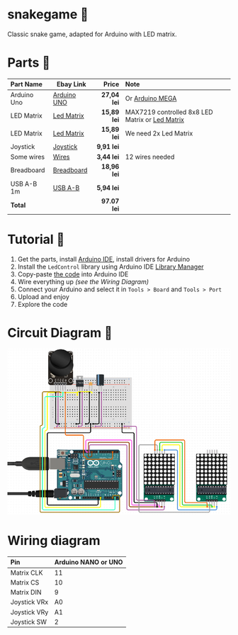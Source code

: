 # snakegame :snake:
Classic snake game, adapted for Arduino with LED matrix.

# Parts :balloon:
Part Name            |       Ebay Link        |         Price | Note
:------------------- | ---------------------- | ------------: | :------------------------------------------------
Arduino Uno          | [Arduino UNO](https://ardushop.ro/ro/home/29-placa-de-dezvoltare-uno-r3.html?search_query=arduino+una&results=208) |  **27,04 lei** | Or [Arduino MEGA](https://ardushop.ro/ro/electronica/71-placa-de-dezvoltare-mega-2560-arduino-compatibil.html?search_query=arduino+mega&results=174)
LED Matrix           | [Led Matrix](https://ardushop.ro/ro/home/409-matrice-led-uri-8x8-circuit-de-control.html?search_query=matrice+leduri&results=33) |  **15,89 lei** | MAX7219 controlled 8x8 LED Matrix or [Led Matrix](https://ardushop.ro/ro/home/95-matrice-led-uri-8x8-circuit-de-control.html?search_query=matrice+leduri&results=33)
LED Matrix           | [Led Matrix](https://ardushop.ro/ro/home/409-matrice-led-uri-8x8-circuit-de-control.html?search_query=matrice+leduri&results=33) |  **15,89 lei** | We need 2x Led Matrix
Joystick             | [Joystick](https://ardushop.ro/ro/electronica/127-modul-joystick.html?search_query=Joystick&results=3) |  **9,91 lei** | 
Some wires           | [Wires](https://ardushop.ro/ro/electronica/291-10-x-fire-dupont-mama-tata-20cm.html) |  **3,44 lei** | 12 wires needed
Breadboard           | [Breadboard](https://ardushop.ro/ro/electronica/33-breadboard-830.html?search_query=breadboard&results=15) |  **18,96 lei** | 
USB A-B 1m           | [USB A-B](https://ardushop.ro/ro/electronica/73-cablu-usb-a-b-18m-arduino-mega-uno-imprimanta.html) |  **5,94 lei** | 
**Total**            |                        | **97.07‬ lei** | 

# Tutorial :loudspeaker:
1. Get the parts, install [Arduino IDE](https://www.arduino.cc/en/Main/Software), install drivers for Arduino
2. Install the `LedControl` library using Arduino IDE [Library Manager](https://www.arduino.cc/en/Guide/Libraries#toc2)
3. Copy-paste [the code](https://github.com/moldovanpaul75/snakegame) into Arduino IDE
4. Wire everything up _(see the Wiring Diagram)_
5. Connect your Arduino and select it in `Tools > Board` and `Tools > Port`
6. Upload and enjoy
7. Explore the code

# Circuit Diagram :tada:
![Image of Circuit Diagram](Screenshot_2.png)

# Wiring diagram
Pin           | Arduino NANO or UNO
:------------ | :------------------
Matrix CLK    | 11
Matrix CS     | 10
Matrix DIN    | 9
Joystick VRx    | A0
Joystick VRy    | A1
Joystick SW    | 2
